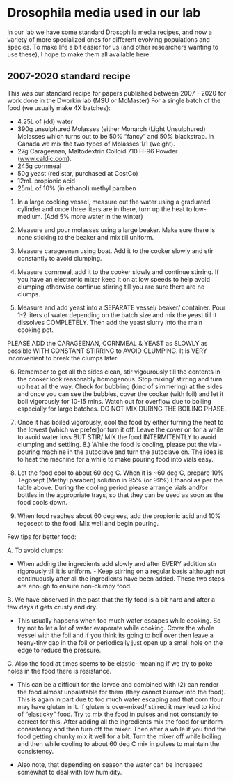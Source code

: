 # Drosophila media used in our lab

 In our lab we have some standard Drosophila media recipes, and now a variety of more specialized ones for different evolving populations and species. To make life a bit easier for us (and other researchers wanting to use these), I hope to make them all available here.
 
 
 ## 2007-2020 standard recipe 
 
 This was our standard recipe for papers published between 2007 - 2020 for work done in the Dworkin lab (MSU or McMaster)
 For a single  batch of the food (we usually make 4X batches):
 - 4.25L of (dd) water
 - 390g unsulphured Molasses (either  Monarch (Light Unsulphured) Molasses which turns out to be 50% “fancy” and 50% blackstrap. In Canada we mix the two types of Molasses 1/1 (weight).
 - 27g Carageenan, Maltodextrin Colloid 710 H-96 Powder (www.caldic.com).
 - 245g cornmeal
 - 50g yeast (red star, purchased at CostCo)
 - 12mL propionic acid
 - 25mL of 10% (in ethanol) methyl paraben
 
 
1. In a large cooking vessel, measure out the water using a graduated cylinder and once three liters are in there, turn up the heat to low-medium. (Add 5% more water in the winter)

2. Measure and pour molasses using a large beaker. Make sure there is none sticking to the beaker and mix till uniform.

3. Measure carageenan using boat. Add it to the cooker slowly and stir constantly to avoid clumping.

4. Measure cornmeal, add it to the cooker slowly and continue stirring. If you have an electronic mixer keep it on at low speeds to help avoid clumping otherwise continue stirring till you are sure there are no clumps.

5. Measure and add yeast into a SEPARATE vessel/ beaker/ container. Pour 1-2 liters of water depending on the batch size and mix the yeast till it dissolves COMPLETELY. Then add the yeast slurry into the main cooking pot.

PLEASE ADD the CARAGEENAN, CORNMEAL & YEAST as SLOWLY as possible WITH CONSTANT STIRRING to AVOID CLUMPING. It is VERY inconvenient to break the clumps later.

6. Remember to get all the sides clean, stir vigourously till the contents in the cooker look reasonably homogenous. Stop mixing/ stirring and turn up heat all the way. Check for bubbling (kind of simmering) at the sides and once you can see the bubbles, cover the cooker (with foil) and let it boil vigorously for 10-15 mins. Watch out for overflow due to boiling especially for large batches. DO NOT MIX DURING THE BOILING PHASE.

7. Once it has boiled vigorously, cool the food by either turning the heat to the lowest (which we prefer)or turn it off. Leave the cover on for a while to avoid water loss BUT STIR/ MIX the food INTERMITENTLY to avoid clumping and settling.
8.) While the food is cooling, please put the vial-pouring machine in the autoclave and turn the autoclave on. The idea is to heat the machine for a while to make pouring food into vials easy.

9. Let the food cool to about 60 deg C. When it is ~60 deg C, prepare 10% Tegosept (Methyl paraben) solution in 95% (or 99%) Ethanol as per the table above. During the cooling period please arrange vials and/or bottles in the appropriate trays, so that they can be used as soon as the food cools down.

10. When food reaches about 60 degrees, add the propionic acid and 10% tegosept to the food. Mix well and begin pouring.

Few tips for better food:

A. To avoid clumps:
- When adding the ingredients add slowly and after EVERY addition stir rigorously till it is uniform. - Keep stirring on a regular basis although not continuously after all the ingredients have been added.
These two steps are enough to ensure non-clumpy food.

B. We have observed in the past that the fly food is a bit hard and after a few days it gets crusty and dry.
- This usually happens when too much water escapes while cooking. So try not to let a lot of water evaporate while cooking. Cover the whole vessel with the foil and if you think its going to boil over then leave a teeny-tiny gap in the foil or periodically just open up a small hole on the edge to reduce the pressure.

C. Also the food at times seems to be elastic- meaning if we try to poke holes in the food there is resistance.
- This can be a difficult for the larvae and combined with (2) can render the food almost unpalatable for them (they cannot burrow into the food). This is again in part due to too much water escaping and that corn flour may have gluten in it. If gluten is over-mixed/ stirred it may lead to kind of “elasticky” food. Try to mix the food in pulses and not constantly to correct for this. After adding all the ingredients mix the food for uniform consistency and then turn off the mixer. Then after a while if you find the food getting chunky mix it well for a bit. Turn the mixer off while boiling and then while cooling to about 60 deg C mix in pulses to maintain the consistency.

- Also note, that depending on season the water can be increased somewhat to deal with low humidity.
